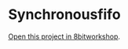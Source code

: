 Synchronousfifo
=====

[Open this project in 8bitworkshop](http://8bitworkshop.com/redir.html?platform=verilog&githubURL=https%3A%2F%2Fgithub.com%2Fnelsoneugene%2FSynchronousfifo&file=dff.v).
